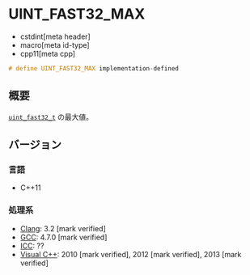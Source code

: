 # UINT_FAST32_MAX
* cstdint[meta header]
* macro[meta id-type]
* cpp11[meta cpp]

```cpp
# define UINT_FAST32_MAX implementation-defined
```

## 概要
[`uint_fast32_t`](uint_fast32_t.md) の最大値。

## バージョン
### 言語
- C++11

### 処理系
- [Clang](/implementation.md#clang): 3.2 [mark verified]
- [GCC](/implementation.md#gcc): 4.7.0 [mark verified]
- [ICC](/implementation.md#icc): ??
- [Visual C++](/implementation.md#visual_cpp): 2010 [mark verified], 2012 [mark verified], 2013 [mark verified]
